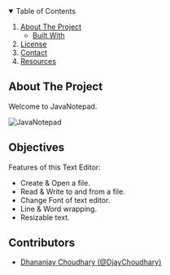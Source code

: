 <!-- TABLE OF CONTENTS -->
<details open="open">
  <summary>Table of Contents</summary>
  <ol>
    <li>
      <a href="#about-the-project">About The Project</a>
      <ul>
        <li><a href="#built-with">Built With</a></li>
      </ul>
    </li>
    <!-- <li>
      <a href="#getting-started">Getting Started</a>
      <ul>
        <li><a href="#prerequisites">Prerequisites</a></li>
        <li><a href="#installation">Installation</a></li>
      </ul>
    </li> -->
    <li><a href="#license">License</a></li>
    <li><a href="#contact">Contact</a></li>
    <li><a href="#acknowledgements">Resources</a></li>
  </ol>
</details>


<!-- ABOUT THE PROJECT -->
## About The Project
Welcome to JavaNotepad. 

![JavaNotepad](https://github.com/DHANANJAY130/JavaNotepad/blob/main/assets/notepad.jpg)


<!-- ## Getting Started -->


## Objectives

Features of this Text Editor:
 - Create & Open a file.
 - Read & Write to and from a file.
 - Change Font of text editor.
 - Line & Word wrapping.
 - Resizable text.


## Contributors

- [Dhananjay Choudhary (@DjayChoudhary)](https://github.com/DjayChoudhary)